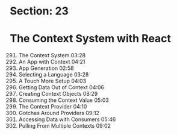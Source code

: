 # Section: 23
# The Context System with React

291. The Context System  03:28
292. An App with Context  04:21
293. App Generation  02:58
294. Selecting a Language  03:28
295. A Touch More Setup  04:03
296. Getting Data Out of Context  04:06
297. Creating Context Objects  08:29
298. Consuming the Context Value  05:03
299. The Context Provider  04:10
300. Gotchas Around Providers  09:12
301. Accessing Data with Consumers  05:46
302. Pulling From Multiple Contexts  09:02